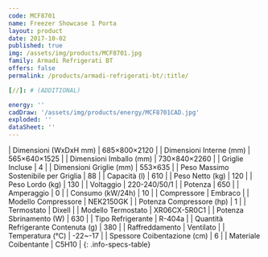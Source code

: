 ```yaml
---
code: MCF8701
name: Freezer Showcase 1 Porta
layout: product
date: 2017-10-02
published: true
img: /assets/img/products/MCF8701.jpg
family: Armadi Refrigerati BT
offers: false
permalink: /products/armadi-refrigerati-bt/:title/

[//]: # (ADDITIONAL)

energy: ''
cadDraw: '/assets/img/products/energy/MCF8701CAD.jpg'
exploded: ''
dataSheet: ''
---
```



| Dimensioni (WxDxH mm) | 685×800×2120 |
| Dimensioni Interne (mm) | 565×640×1525 |
| Dimensioni Imballo (mm) | 730×840×2260 |
| Griglie Incluse | 4 |
| Dimensioni Griglie (mm) | 553×635 |
| Peso Massimo Sostenibile per Griglia | 88 |
| Capacità (l) | 610 |
| Peso Netto (kg) | 120 |
| Peso Lordo (kg) | 130 |
| Voltaggio | 220-240/50/1 |
| Potenza | 650 |
| Amperaggio | 0 |
| Consumo (kW/24h) | 10 |
| Compressore | Embraco |
| Modello Compressore | NEK2150GK |
| Potenza Compressore (hp) | 1 |
| Termostato | Dixell |
| Modello Termostato | XR06CX-5R0C1 |
| Potenza Sbrinamento (W) | 630 |
| Tipo Refrigerante | R-404a |
| Quantità Refrigerante Contenuta (g) | 380 |
| Raffreddamento | Ventilato |
| Temperatura (°C) | -22~-17 |
| Spessore Coibentazione (cm) | 6 |
| Materiale Coibentante | C5H10 |
{: .info-specs-table}

